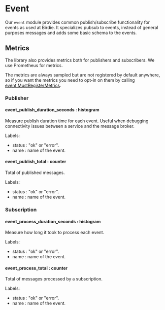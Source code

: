 # Event

Our `event` module provides common publish/subscribe functionality for events as used at Birdie.
It specializes pubsub to events, instead of general purposes messages and adds some basic schema
to the events.

## Metrics

The library also provides metrics both for publishers and subscribers. We use Prometheus for metrics.

The metrics are always sampled but are not registered by default anywhere, so if you want the metrics
you need to opt-in on them by calling [event.MustRegisterMetrics](TODO_LINK).

### Publisher

#### event_publish_duration_seconds : histogram

Measure publish duration time for each event.
Useful when debugging connectivity issues between a service and the message broker.

Labels:

* status : "ok" or "error".
* name : name of the event.

#### event_publish_total : counter

Total of published messages.

Labels:

* status : "ok" or "error".
* name : name of the event.

### Subscription

#### event_process_duration_seconds : histogram

Measure how long it took to process each event.

Labels:

* status : "ok" or "error".
* name : name of the event.

#### event_process_total : counter

Total of messages processed by a subscription.

Labels:

* status : "ok" or "error".
* name : name of the event.
